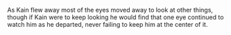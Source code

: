 As Kain flew away most of the eyes moved away to look at other things, though if Kain were to keep looking he would find that one eye continued to watch him as he departed, never failing to keep him at the center of it.